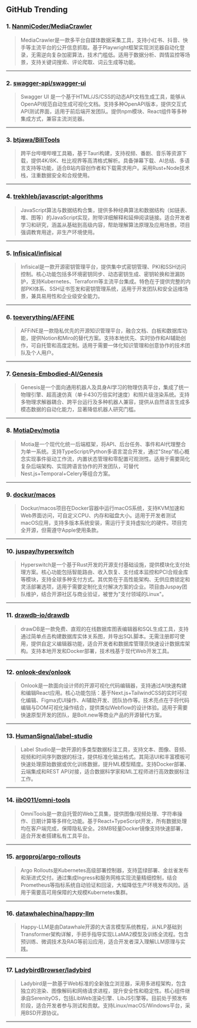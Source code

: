 ## GitHub Trending


### 1. [NanmiCoder/MediaCrawler](https://github.com/NanmiCoder/MediaCrawler)
> MediaCrawler是一款多平台自媒体数据采集工具，支持小红书、抖音、快手等主流平台的公开信息抓取。基于Playwright框架实现浏览器自动化登录，无需逆向复杂加密算法，技术门槛低。适用于数据分析、舆情监控等场景，支持关键词搜索、评论爬取、词云生成等功能。
---

### 2. [swagger-api/swagger-ui](https://github.com/swagger-api/swagger-ui)
> Swagger UI 是一个基于HTML/JS/CSS的动态API文档生成工具，能够从OpenAPI规范自动生成可视化文档。支持多种OpenAPI版本，提供交互式API测试界面，适用于前后端开发团队。提供npm模块、React组件等多种集成方式，兼容主流浏览器。
---

### 3. [btjawa/BiliTools](https://github.com/btjawa/BiliTools)
> 跨平台哔哩哔哩工具箱，基于Tauri构建，支持视频、番剧、音乐等资源下载，提供4K/8K、杜比视界等高清格式解析。具备弹幕下载、AI总结、多语言支持等功能，适合B站内容创作者和下载需求用户。采用Rust+Node技术栈，注重数据安全和合规使用。
---

### 4. [trekhleb/javascript-algorithms](https://github.com/trekhleb/javascript-algorithms)
> JavaScript算法与数据结构合集，提供多种经典算法和数据结构（如链表、堆、图等）的JavaScript实现，附带详细解释和延伸阅读链接。适合开发者学习和研究，涵盖从基础到高级内容，帮助理解算法原理及应用场景。项目强调教育用途，非生产环境使用。
---

### 5. [Infisical/infisical](https://github.com/Infisical/infisical)
> Infisical是一款开源密钥管理平台，提供集中式密钥管理、PKI和SSH访问控制。核心功能包括多环境密钥同步、动态密钥生成、密钥轮换和泄漏防护，支持Kubernetes、Terraform等主流平台集成。特色在于提供完整的内部PKI体系、SSH证书签发和密钥管理系统，适用于开发团队和安全运维场景，兼具易用性和企业级安全能力。
---

### 6. [toeverything/AFFiNE](https://github.com/toeverything/AFFiNE)
> AFFiNE是一款隐私优先的开源知识管理平台，融合文档、白板和数据库功能，提供Notion和Miro的替代方案。支持本地优先、实时协作和AI辅助创作，可自托管和高度定制。适用于需要一体化知识管理和创意协作的技术团队及个人用户。
---

### 7. [Genesis-Embodied-AI/Genesis](https://github.com/Genesis-Embodied-AI/Genesis)
> Genesis是一个面向通用机器人及具身AI学习的物理仿真平台，集成了统一物理引擎、超高速仿真（单卡430万倍实时速度）和照片级渲染系统。支持多物理求解器耦合、跨平台运行及多种机器人兼容，提供从自然语言生成多模态数据的自动化能力，显著降低机器人研究门槛。
---

### 8. [MotiaDev/motia](https://github.com/MotiaDev/motia)
> Motia是一个现代化统一后端框架，将API、后台任务、事件和AI代理整合为单一系统。支持TypeScript/Python多语言混合开发，通过"Step"核心概念实现事件驱动工作流，内置状态管理和零配置可观测性。适用于需要简化复杂后端架构、实现跨语言协作的开发团队，可替代Nest.js+Temporal+Celery等组合方案。
---

### 9. [dockur/macos](https://github.com/dockur/macos)
> Dockur/macos项目在Docker容器中运行macOS系统，支持KVM加速和Web界面访问，可自定义CPU、内存和磁盘大小。适用于开发者测试macOS应用，支持多版本系统安装，需运行于支持虚拟化的硬件。项目完全开源，但需遵守Apple使用条款。
---

### 10. [juspay/hyperswitch](https://github.com/juspay/hyperswitch)
> Hyperswitch是一个基于Rust开发的开源支付基础设施，提供模块化支付处理方案。核心功能包括智能路由、收入恢复、支付成本监控和PCI合规金库等模块，支持全球多种支付方式。其优势在于高性能架构、无供应商锁定和灵活部署选项，适用于需要定制化支付解决方案的企业。项目由Juspay团队维护，结合开源社区与商业验证，被誉为"支付领域的Linux"。
---

### 11. [drawdb-io/drawdb](https://github.com/drawdb-io/drawdb)
> drawDB是一款免费、直观的在线数据库图表编辑器和SQL生成工具，支持通过简单点击构建数据库实体关系图，并导出SQL脚本。无需注册即可使用，提供自定义编辑器功能，适合开发者和数据库管理员快速设计数据库架构。支持本地开发和Docker部署，技术栈基于现代Web开发工具。
---

### 12. [onlook-dev/onlook](https://github.com/onlook-dev/onlook)
> Onlook是一款面向设计师的开源可视化代码编辑器，支持通过AI快速构建和编辑React应用。核心功能包括：基于Next.js+TailwindCSS的实时可视化编辑、Figma式UI操作、AI辅助开发、团队协作等。技术亮点在于将代码编辑与DOM可视化操作结合，提供类似Webflow的设计体验。适用于需要快速原型开发的团队，是Bolt.new等商业产品的开源替代方案。
---

### 13. [HumanSignal/label-studio](https://github.com/HumanSignal/label-studio)
> Label Studio是一款开源的多类型数据标注工具，支持文本、图像、音频、视频和时间序列数据的标注，提供标准化输出格式。其简洁UI和丰富模板可快速处理原始数据或优化训练数据，提升ML模型精度。支持Docker部署、云端集成和REST API对接，适合数据科学家和ML工程师进行高效数据标注工作。
---

### 14. [iib0011/omni-tools](https://github.com/iib0011/omni-tools)
> OmniTools是一款自托管的Web工具集，提供图像/视频处理、字符串操作、日期计算等多样化功能。基于React+TypeScript开发，所有数据处理均在客户端完成，保障隐私安全。28MB轻量Docker镜像支持快速部署，适合开发者搭建私有工具平台。
---

### 15. [argoproj/argo-rollouts](https://github.com/argoproj/argo-rollouts)
> Argo Rollouts是Kubernetes高级部署控制器，支持蓝绿部署、金丝雀发布和渐进式交付。通过集成Ingress和服务网格实现流量精细控制，结合Prometheus等指标系统自动验证和回滚，大幅降低生产环境发布风险。适用于需要高可用保障的大规模Kubernetes集群。
---

### 16. [datawhalechina/happy-llm](https://github.com/datawhalechina/happy-llm)
> Happy-LLM是由Datawhale开源的大语言模型系统教程，从NLP基础到Transformer架构详解，手把手指导实现LLaMA2模型及训练全流程。包含预训练、微调技术及RAG等前沿应用，适合开发者深入理解LLM原理与实践。
---

### 17. [LadybirdBrowser/ladybird](https://github.com/LadybirdBrowser/ladybird)
> Ladybird是一款基于Web标准的全新独立浏览器，采用多进程架构，包含独立的渲染、图像解码和网络请求进程，提升安全性和稳定性。核心组件继承自SerenityOS，包括LibWeb渲染引擎、LibJS引擎等。目前处于预发布阶段，适合开发者参与测试和贡献。支持Linux/macOS/Windows平台，采用BSD开源协议。
---
